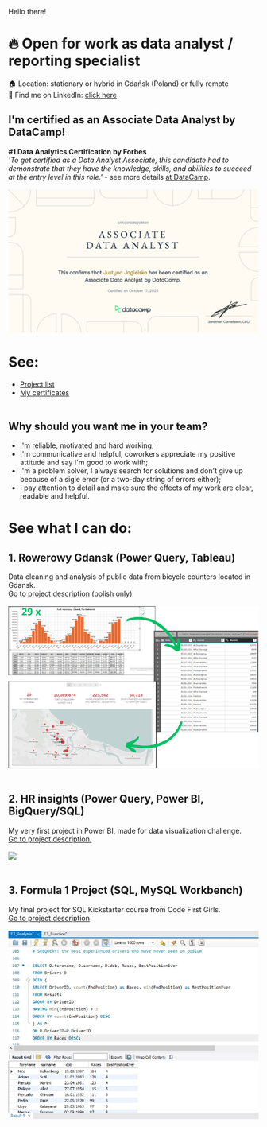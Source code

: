 Hello there!<br>
# 🔥 Open for work as data analyst / reporting specialist
🏠 Location: stationary or hybrid in Gdańsk (Poland) or fully remote<br>
🔗 Find me on LinkedIn: <a href="https://www.linkedin.com/in/justynajagielska/">click here</a>
<br>
## I'm certified as an Associate Data Analyst by DataCamp!
<b>#1 Data Analytics Certification by Forbes </b><br>
<i>'To get certified as a Data Analyst Associate, this candidate had to demonstrate that they have the knowledge, skills, and abilities to succeed at the entry level in this role.'</i> - see more details <a href="https://www.datacamp.com/certificate/DAA0019289008590">at DataCamp</a>.<br><br>
<img src="https://raw.githubusercontent.com/jusjag/certificates/main/Datacamp_DA.png" width="600"><br>

# See:
* [Project list](#see-what-i-can-do)
* <a href="https://github.com/jusjag/certificates/blob/main/README.md">My certificates</a><br><br>
## Why should you want me in your team?
- I'm reliable, motivated and hard working;
- I'm communicative and helpful, coworkers appreciate my positive attitude and say I'm good to work with;
- I'm a problem solver, I always search for solutions and don't give up because of a sigle error (or a two-day string of errors either);
- I pay attention to detail and make sure the effects of my work are clear, readable and helpful.

# See what I can do:

## 1. Rowerowy Gdansk (Power Query, Tableau)
Data cleaning and analysis of public data from bicycle counters located in Gdansk.<br>
<a href="https://github.com/jusjag/RowerowyGdansk">Go to project description (polish only)</a><br><br>
<img src="https://raw.githubusercontent.com/jusjag/RowerowyGdansk/main/Screenshots/RG_GitHub_logo.png" width="600">
<br><br>
## 2. HR insights (Power Query, Power BI, BigQuery/SQL)
My very first project in Power BI, made for data visualization challenge.<br>
<a href="https://github.com/jusjag/HR_insights">Go to project description.</a><br><br>
<img src="https://github.com/jusjag/DiM_HR_insights/blob/main/Screenshots/HR_insights_GH.jpg" width="600">
<br><br>
## 3. Formula 1 Project (SQL, MySQL Workbench)
My final project for SQL Kickstarter course from Code First Girls.<br>
<a href="https://github.com/jusjag/CodeFirstGirls_Formula1">Go to project description</a><br><br>
<img src="https://raw.githubusercontent.com/jusjag/CodeFirstGirls_Formula1/main/Project_Screenshots/3.2.Subquery2-code-output.jpg" width="600">
